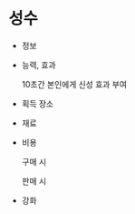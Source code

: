 # 성수

- 정보
- 능력, 효과
    
    10초간 본인에게 신성 효과 부여
    
- 획득 장소
- 재료
- 비용
    
    구매 시
    
    판매 시
    
- 강화